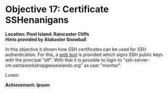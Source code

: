 # Objective 17: Certificate SSHenanigans
**Location: Pixel Island: Raincaster Cliffs**  
**Hints provided by Alabaster Snowball**

In this objective it shown how SSH certificates can be used for SSH authentication. For this, a [web tool](https://northpole-ssh-certs-fa.azurewebsites.net/api/create-cert?code=candy-cane-twirl) is provided which signs SSH public keys with the principal "elf". With that it is possible to login to "ssh-server-vm.santaworkshopgeeseislands.org" as user "monitor".



Lorem

**Achievement: Ipsum**
<!--stackedit_data:
eyJoaXN0b3J5IjpbLTEyMjI0NDQyMzksLTIwMTAxOTI2M119
-->